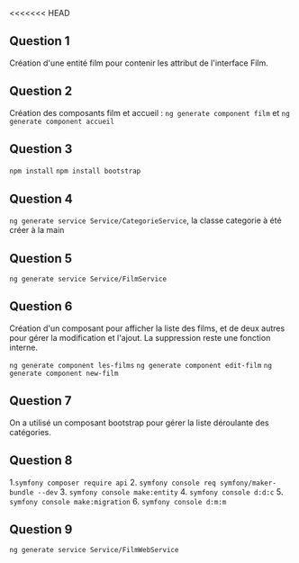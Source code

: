<<<<<<< HEAD
## Question 1
Création d'une entité film pour contenir les attribut de l'interface Film.

## Question 2 
Création des composants film et accueil : 
`ng generate component film` et `ng generate component accueil`

## Question 3 
`npm install` `npm install bootstrap`

## Question 4
`ng generate service Service/CategorieService`, la classe categorie à été créer à la main

## Question 5
`ng generate service Service/FilmService`

## Question 6
Création d'un composant pour afficher la liste des films, et de deux autres pour gérer
la modification et l'ajout. La suppression reste une fonction interne.

`ng generate component les-films` `ng generate component edit-film` `ng generate component new-film`

## Question 7
On a utilisé un composant bootstrap pour gérer la liste déroulante des catégories.


## Question 8
1.`symfony composer require api`
2. `symfony console req symfony/maker-bundle --dev`
3. `symfony console make:entity`
4. `symfony console d:d:c`
5. `symfony console make:migration`
6. `symfony console d:m:m`

## Question 9
`ng generate service Service/FilmWebService`



